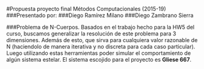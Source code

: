 #Propuesta proyecto final Métodos Computacionales (2015-19)
###Presentado por:
###Diego Ramírez Milano
###Diego Zambrano Sierra

###Problema de N-Cuerpos.
Basados en el trabajo hecho para la HW5 del curso, buscamos generalizar la resolución de este problema para 3 dimensiones. Además de esto, que sirva para cualquiera valor razonable de N (haciendolo de manera iterativa y no discreta para cada caso particular). Luego utilizando estas herramientas poder simular el comportamiento de algún sistema estelar. El sistema escojido para el proyecto es **Gliese 667**.
